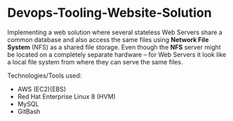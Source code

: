 # Devops-Tooling-Website-Solution
Implementing a web solution where several stateless Web Servers share a common database and also access the same files using **Network File System** (NFS) as a shared file storage. Even though the **NFS** server might be located on a completely separate hardware – for Web Servers it look like a local file system from where they can serve the same files.

Technologies/Tools used:

* AWS (EC2)(EBS)
* Red Hat Enterprise Linux 8 (HVM)
* MySQL
* GitBash
